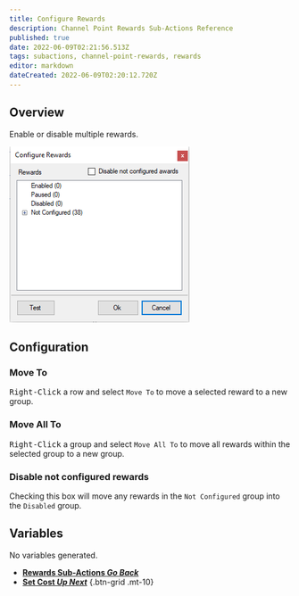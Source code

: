 ```yaml
---
title: Configure Rewards
description: Channel Point Rewards Sub-Actions Reference
published: true
date: 2022-06-09T02:21:56.513Z
tags: subactions, channel-point-rewards, rewards
editor: markdown
dateCreated: 2022-06-09T02:20:12.720Z
---
```


## Overview

Enable or disable multiple rewards.

![configurerewardspopup.png](/configurerewardspopup.png)

## Configuration
### Move To
<kbd>Right-Click</kbd> a row and select `Move To` to move a selected reward to a new group.

### Move All To
<kbd>Right-Click</kbd> a group and select `Move All To` to move all rewards within the selected group to a new group.

### Disable not configured rewards
Checking this box will move any rewards in the `Not Configured` group into the `Disabled` group.

## Variables
No variables generated.


- [<i class="mdi mdi-chevron-left"></i>**Rewards Sub-Actions *Go Back***](/en/Sub-Actions/Rewards)
- [<i class="mdi mdi-twitch text--twitch"></i>**Set Cost *Up Next***](/en/Sub-Actions/Rewards/Set-Cost)
{.btn-grid .mt-10}
